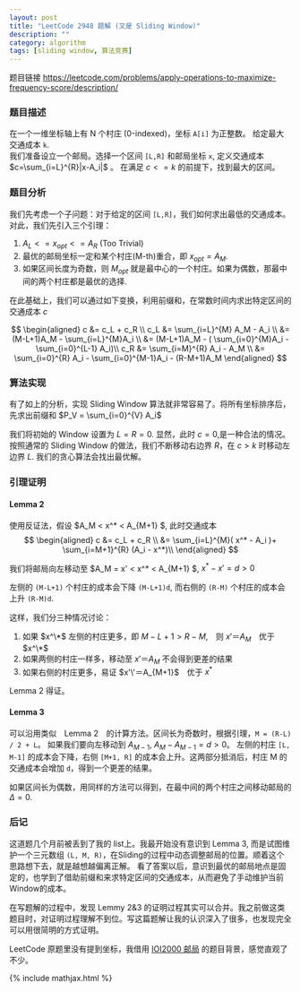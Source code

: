 ```yaml
---
layout: post
title: "LeetCode 2948 题解 (又是 Sliding Window)"
description: ""
category: algorithm
tags: [sliding window, 算法竞赛]
---
```


题目链接 <https://leetcode.com/problems/apply-operations-to-maximize-frequency-score/description/>  

### 题目描述    
在一个一维坐标轴上有 N 个村庄 (0-indexed)，坐标 `A[i]` 为正整数。  给定最大交通成本 `k`.  
我们准备设立一个邮局。选择一个区间 `[L,R]` 和邮局坐标 `x`, 定义交通成本 $c=\sum_{i=L}^{R}|x-A_i|$ 。 在满足 $c<=k$ 的前提下，找到最大的区间。


### 题目分析   
我们先考虑一个子问题：对于给定的区间 `[L,R]`，我们如何求出最低的交通成本。对此，我们先引入三个引理：    
1. $A_L <= x_{opt} <= A_R$  (Too Trivial)
2. 最优的邮局坐标一定和某个村庄(M-th)重合，即 $x_{opt}=A_M$.  
3. 如果区间长度为奇数，则 $M_{opt}$ 就是最中心的一个村庄。如果为偶数，那最中间的两个村庄都是最优的选择.

在此基础上，我们可以通过如下变换，利用前缀和，在常数时间内求出特定区间的交通成本 $c$  


$$
\begin{aligned} 
c &= c_L + c_R \\
c_L &= \sum_{i=L}^{M} A_M - A_i \\
&= (M-L+1)A_M - \sum_{i=L}^{M}A_i \\
&= (M-L+1)A_M - ( \sum_{i=0}^{M}A_i  - \sum_{i=0}^{L-1} A_i)\\
c_R &= \sum_{i=M}^{R} A_i - A_M \\
&= \sum_{i=0}^{R} A_i - \sum_{i=0}^{M-1}A_i - (R-M+1)A_M
\end{aligned}
$$


### 算法实现   
有了如上的分析，实现 Sliding Window 算法就非常容易了。将所有坐标排序后，先求出前缀和 $P_V = \sum_{i=0}^{V} A_i$   

我们将初始的 Window 设置为 $L=R=0$. 显然，此时 $c=0$,是一种合法的情况。按照通常的 Sliding Window 的做法，我们不断移动右边界 $R$，在 $c>k$ 时移动左边界 $L$. 我们的贪心算法会找出最优解。

### 引理证明  

#### Lemma 2  
使用反证法，假设 $A_M < x^* < A_{M+1} $, 此时交通成本  
$$
\begin{aligned} 
c &= c_L + c_R \\
 &= \sum_{i=L}^{M}( x^* - A_i )+ \sum_{i=M+1}^{R} (A_i - x^*)\\
\end{aligned}
$$

我们将邮局向左移动至 $A_M = x' < x^* < A_{M+1} $,  $x^*-x'=d>0$    

左侧的 `(M-L+1)` 个村庄的成本会下降  `(M-L+1)d`,  而右侧的 `(R-M)` 个村庄的成本会上升 `(R-M)d`.  

这样，我们分三种情况讨论：　　
1. 如果 $x^\*$ 左侧的村庄更多，即 $M-L+1 > R-M$,　则 $x'＝A_M$　优于 $x^\*$   
2. 如果两侧的村庄一样多，移动至 $x'＝A_M$ 不会得到更差的结果　　
3. 如果右侧的村庄更多，易证 $x'\'＝A_{M+1}$　优于 $x^*$   

Lemma 2 得证。　　

#### Lemma 3  
可以沿用类似　Lemma 2　的计算方法。区间长为奇数时，根据引理，`M = (R-L) / 2 + L`。 如果我们要向左移动到 $A_{M-1}$, $A_M - A_{M-1}=d>0$。 左侧的村庄 `[L, M-1]` 的成本会下降，右侧 `[M+1, R]` 的成本会上升。这两部分抵消后，村庄 M 的交通成本会增加 `d`，得到一个更差的结果。  

如果区间长为偶数，用同样的方法可以得到，在最中间的两个村庄之间移动邮局的 $\Delta=0$.  


### 后记  
这道题几个月前被丢到了我的 list上。我最开始没有意识到 Lemma 3, 而是试图维护一个三元数组 `(L, M, R)`，在Sliding的过程中动态调整邮局的位置。顺着这个思路想下去，就是越想越偏离正解。  看了答案以后，意识到最优的邮局地点是固定的，也学到了借助前缀和来求特定区间的交通成本，从而避免了手动维护当前Window的成本。  

在写题解的过程中，发现 Lemmy 2&3 的证明过程其实可以合并。我之前做这类题目时，对证明过程理解不到位。写这篇题解让我的认识深入了很多，也发现完全可以用很简明的方式证明。  

LeetCode 原题里没有提到坐标，我借用 [IOI2000 邮局](https://www.luogu.com.cn/problem/solution/P4767) 的题目背景，感觉直观了不少。  






{% include mathjax.html %}
